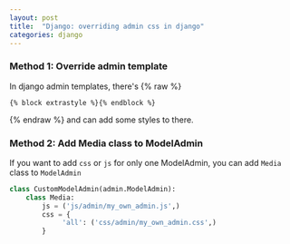 ```yaml
---
layout: post
title:  "Django: overriding admin css in django"
categories: django
---
```



### Method 1: Override admin template

In django admin templates, there's 
{% raw %}
```
{% block extrastyle %}{% endblock %}
```
{% endraw %}
and can add some styles to there.



### Method 2: Add Media class to ModelAdmin

If you want to add `css` or `js` for only one ModelAdmin, you can add `Media` class to `ModelAdmin`

```python
class CustomModelAdmin(admin.ModelAdmin):
    class Media:
        js = ('js/admin/my_own_admin.js',)    
        css = {
             'all': ('css/admin/my_own_admin.css',)
        }
```
